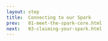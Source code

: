 ```yaml
---
layout: step
title:  Connecting to our Spark
prev:   01-meet-the-spark-core.html
next:   03-claiming-your-spark.html
---
```

